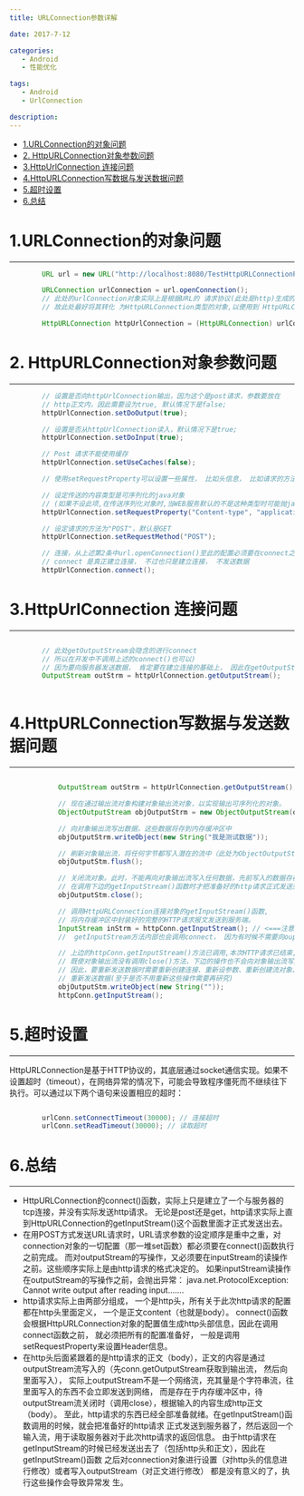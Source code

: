 ```yaml
---
title: URLConnection参数详解

date: 2017-7-12

categories: 
   - Android
   - 性能优化

tags: 
   - Android 
   - UrlConnection 

description: ​
---
```


<!-- TOC -->

- [1.URLConnection的对象问题](#1urlconnection的对象问题)
- [2. HttpURLConnection对象参数问题](#2-httpurlconnection对象参数问题)
- [3.HttpUrlConnection 连接问题](#3httpurlconnection-连接问题)
- [4.HttpURLConnection写数据与发送数据问题](#4httpurlconnection写数据与发送数据问题)
- [5.超时设置](#5超时设置)
- [6.总结](#6总结)

<!-- /TOC -->


# 1.URLConnection的对象问题
---

```java
		URL url = new URL("http://localhost:8080/TestHttpURLConnectionPro/index.jsp"); 

		URLConnection urlConnection = url.openConnection();
		// 此处的urlConnection对象实际上是根据URL的 请求协议(此处是http)生成的URLConnection类的子类HttpURLConnection
		// 故此处最好将其转化 为HttpURLConnection类型的对象,以便用到 HttpURLConnection更多的API.如下: 

		HttpURLConnection httpUrlConnection = (HttpURLConnection) urlConnection; 
```


# 2. HttpURLConnection对象参数问题
---

```java
		// 设置是否向httpUrlConnection输出，因为这个是post请求，参数要放在 
		// http正文内，因此需要设为true, 默认情况下是false; 
		httpUrlConnection.setDoOutput(true); 

		// 设置是否从httpUrlConnection读入，默认情况下是true; 
		httpUrlConnection.setDoInput(true); 

		// Post 请求不能使用缓存 
		httpUrlConnection.setUseCaches(false); 

		// 使用setRequestProperty可以设置一些属性， 比如头信息， 比如请求的方法

		// 设定传送的内容类型是可序列化的java对象 
		// (如果不设此项,在传送序列化对象时,当WEB服务默认的不是这种类型时可能抛java.io.EOFException) 
		httpUrlConnection.setRequestProperty("Content-type", "application/x-java-serialized-object"); 

		// 设定请求的方法为"POST"，默认是GET 
		httpUrlConnection.setRequestMethod("POST"); 

		// 连接，从上述第2条中url.openConnection()至此的配置必须要在connect之前完成， 
		// connect 是真正建立连接， 不过也只是建立连接， 不发送数据
		httpUrlConnection.connect(); 
```


# 3.HttpUrlConnection 连接问题
---

```java

		// 此处getOutputStream会隐含的进行connect
		// 所以在开发中不调用上述的connect()也可以)
		// 因为要向服务器发送数据， 肯定要在建立连接的基础上， 因此在getOutputStream方法内部会调用connect建立连接
		OutputStream outStrm = httpUrlConnection.getOutputStream(); 
		
```

# 4.HttpURLConnection写数据与发送数据问题
---

```java

			OutputStream outStrm = httpUrlConnection.getOutputStream();

			// 现在通过输出流对象构建对象输出流对象，以实现输出可序列化的对象。 
			ObjectOutputStream objOutputStrm = new ObjectOutputStream(outStrm); 

			// 向对象输出流写出数据，这些数据将存到内存缓冲区中 
			objOutputStrm.writeObject(new String("我是测试数据")); 

			// 刷新对象输出流，将任何字节都写入潜在的流中（此处为ObjectOutputStream） 
			objOutputStm.flush(); 

			// 关闭流对象。此时，不能再向对象输出流写入任何数据，先前写入的数据存在于内存缓冲区中, 
			// 在调用下边的getInputStream()函数时才把准备好的http请求正式发送到服务器 
			objOutputStm.close(); 

			// 调用HttpURLConnection连接对象的getInputStream()函数, 
			// 将内存缓冲区中封装好的完整的HTTP请求报文发送到服务端。 
			InputStream inStrm = httpConn.getInputStream(); // <===注意，实际发送请求的代码段就在这里   
			//  getInputStream方法内部也会调用connect， 因为有时候不需要向ouputStream中写入数据， 直接通过URL就可以带参数， 这时直接调用getInputStream就可以保证先建立连接， 然后发送请求， 并且获取返回数据

			// 上边的httpConn.getInputStream()方法已调用,本次HTTP请求已结束,下边向对象输出流的写入数据已无意义， 
			// 既使对象输出流没有调用close()方法，下边的操作也不会向对象输出流写入任何数据. 
			// 因此，要重新发送数据时需要重新创建连接、重新设参数、重新创建流对象、重新写数据、 
			// 重新发送数据(至于是否不用重新这些操作需要再研究) 
			objOutputStm.writeObject(new String("")); 
			httpConn.getInputStream(); 

```

# 5.超时设置
---

HttpURLConnection是基于HTTP协议的，其底层通过socket通信实现。如果不设置超时（timeout），在网络异常的情况下，可能会导致程序僵死而不继续往下执行。可以通过以下两个语句来设置相应的超时：

```java

		urlConn.setConnectTimeout(30000); // 连接超时
		urlConn.setReadTimeout(30000); // 读取超时

```


# 6.总结
---

* HttpURLConnection的connect()函数，实际上只是建立了一个与服务器的tcp连接，并没有实际发送http请求。 无论是post还是get，http请求实际上直到HttpURLConnection的getInputStream()这个函数里面才正式发送出去。 
* 在用POST方式发送URL请求时，URL请求参数的设定顺序是重中之重，对connection对象的一切配置（那一堆set函数）都必须要在connect()函数执行之前完成。
  而对outputStream的写操作，又必须要在inputStream的读操作之前。这些顺序实际上是由http请求的格式决定的。 
  如果inputStream读操作在outputStream的写操作之前，会抛出异常： 
  java.net.ProtocolException: Cannot write output after reading input....... 
*  http请求实际上由两部分组成， 
    一个是http头，所有关于此次http请求的配置都在http头里面定义，  一个是正文content（也就是body）。 
    connect()函数会根据HttpURLConnection对象的配置值生成http头部信息，因此在调用connect函数之前， 就必须把所有的配置准备好， 一般是调用setRequestProperty来设置Header信息。 
* 在http头后面紧跟着的是http请求的正文（body），正文的内容是通过outputStream流写入的（先conn.getOutputStream获取到输出流， 然后向里面写入）， 
  实际上outputStream不是一个网络流，充其量是个字符串流，往里面写入的东西不会立即发送到网络，  而是存在于内存缓冲区中，待outputStream流关闭时（调用close），根据输入的内容生成http正文（body）。 
  至此，http请求的东西已经全部准备就绪。在getInputStream()函数调用的时候，就会把准备好的http请求 正式发送到服务器了，然后返回一个输入流，用于读取服务器对于此次http请求的返回信息。
  由于http请求在getInputStream的时候已经发送出去了（包括http头和正文），因此在getInputStream()函数 之后对connection对象进行设置（对http头的信息进行修改）或者写入outputStream（对正文进行修改） 都是没有意义的了，执行这些操作会导致异常发     生。 




